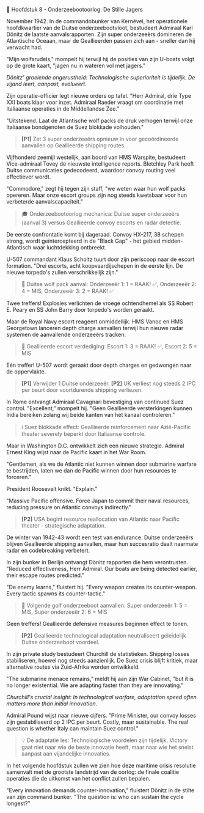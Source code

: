 🚢 Hoofdstuk 8 - Onderzeebootoorlog: De Stille Jagers

November 1942. In de commandobunker van Kernével, het operationele hoofdkwartier van de Duitse onderzeebootvloot, bestudeert Admiraal Karl Dönitz de laatste aanvalsrapporten. Zijn super onderzeeërs domineren de Atlantische Oceaan, maar de Geallieerden passen zich aan - sneller dan hij verwacht had.

"Mijn wolfsrudels," mompelt hij terwijl hij de posities van zijn U-boats volgt op de grote kaart, "jagen nu in wateren vol met jagers."

*Dönitz' groeiende ongerustheid: Technologische superioriteit is tijdelijk. De vijand leert, aanpast, evolueert.*

Zijn operatie-officier legt nieuwe orders op tafel. "Herr Admiral, drie Type XXI boats klaar voor inzet. Admiraal Raeder vraagt om coordinatie met Italiaanse operaties in de Middellandse Zee."

"Uitstekend. Laat de Atlantische wolf packs de druk verhogen terwijl onze Italiaanse bondgenoten de Suez blokkade volhouden."

> **[P1]** Zet 3 super onderzeeërs opnieuw in voor gecoördineerde aanvallen op Geallieerde shipping routes.

Vijfhonderd zeemijl westelijk, aan boord van HMS Warspite, bestudeert Vice-admiraal Tovey de nieuwste intelligence reports. Bletchley Park heeft Duitse communicaties gedecodeerd, waardoor convoy routing veel effectiever wordt.

"Commodore," zegt hij tegen zijn staff, "we weten waar hun wolf packs opereren. Maar onze escort groups zijn nog steeds kwetsbaar voor hun verbeterde aanvalscapaciteit."

> 🎓 Onderzeebootoorlog mechanica: Duitse super onderzeeërs (aanval 3) versus Geallieerde convoy escorts en radar detectie.

De eerste confrontatie komt bij dageraad. Convoy HX-217, 38 schepen strong, wordt geïntercepteerd in de "Black Gap" - het gebied midden-Atlantisch waar luchtdekking ontbreekt.

U-507 commandant Klaus Scholtz tuurt door zijn periscoop naar de escort formation. "Drei escorts, acht koopvaardijschepen in de eerste lijn. De nieuwe torpedo's zullen verschrikkelijk zijn."

> 🎲 Duitse wolf pack aanval: Onderzeeër 1: 1 = RAAK! ✅, Onderzeeër 2: 4 = MIS, Onderzeeër 3: 2 = RAAK! ✅

Twee treffers! Explosies verlichten de vroege ochtendhemel als SS Robert E. Peary en SS John Barry door torpedo's worden geraakt.

Maar de Royal Navy escort reageert onmiddellijk. HMS Vanoc en HMS Georgetown lanceren depth charge aanvallen terwijl hun nieuwe radar systemen de aanvallende onderzeeërs tracken.

> 🎲 Geallieerde escort verdediging: Escort 1: 3 = RAAK! ✅, Escort 2: 5 = MIS

Eén treffer! U-507 wordt geraakt door depth charges en gedwongen naar de oppervlakte.

> **[P1]** Verwijder 1 Duitse onderzeeër. **[P2]** UK verliest nog steeds 2 IPC per beurt door voortdurende shipping verliezen.

In Rome ontvangt Admiraal Cavagnari bevestiging van continued Suez control. "Excellent," mompelt hij. "Geen Geallieerde versterkingen kunnen India bereiken zolang wij beide kanten van het kanaal controleren."

> ℹ️ Suez blokkade effect: Geallieerde reinforcement naar Azië-Pacific theater severely beperkt door Italiaanse controle.

Maar in Washington D.C. ontwikkelt zich een nieuwe strategie. Admiral Ernest King wijst naar de Pacific kaart in het War Room.

"Gentlemen, als we de Atlantic niet kunnen winnen door submarine warfare te bestrijden, laten we dan de Pacific winnen door hun resources te forceren."

President Roosevelt knikt. "Explain."

"Massive Pacific offensive. Force Japan to commit their naval resources, reducing pressure on Atlantic convoys indirectly."

> **[P2]** USA begint resource reallocation van Atlantic naar Pacific theater - strategische adaptation.

De winter van 1942-43 wordt een test van endurance. Duitse onderzeeërs blijven Geallieerde shipping aanvallen, maar hun succesratio daalt naarmate radar en codebreaking verbetert.

In zijn bunker in Berlijn ontvangt Dönitz rapporten die hem verontrusten. "Reduced effectiveness, Herr Admiral. Our boats are being detected earlier, their escape routes predicted."

"De enemy learns," fluistert hij. "Every weapon creates its counter-weapon. Every tactic spawns its counter-tactic."

> 🎲 Volgende golf onderzeeboot aanvallen: Super onderzeeër 1: 5 = MIS, Super onderzeeër 2: 6 = MIS

Geen treffers! Geallieerde defensive measures beginnen effect te tonen.

> **[P2]** Geallieerde technological adaptation neutraliseert geleidelijk Duitse onderzeeboot voordeel.

In zijn private study bestudeert Churchill de statistieken. Shipping losses stabiliseren, hoewel nog steeds aanzienlijk. De Suez crisis blijft kritiek, maar alternative routes via Zuid-Afrika worden ontwikkeld.

"The submarine menace remains," meldt hij aan zijn War Cabinet, "but it is no longer existential. We are adapting faster than they are innovating."

*Churchill's crucial insight: In technological warfare, adaptation speed often matters more than initial innovation.*

Admiral Pound wijst naar nieuwe cijfers. "Prime Minister, our convoy losses zijn gestabiliseerd op 2 IPC per beurt. Costly, maar sustainable. The real question is whether Italy can maintain Suez control."

> 💡 De adaptatie les: Technologische voordelen zijn tijdelijk. Victory gaat niet naar wie de beste innovatie heeft, maar naar wie het snelst aanpast aan vijandelijke innovaties.

In het volgende hoofdstuk zullen we zien hoe deze maritime crisis resolutie samenvalt met de grootste landstrijd van de oorlog: de finale coalitie operaties die de uitkomst van het conflict zullen bepalen.

"Every innovation demands counter-innovation," fluistert Dönitz in de stilte van zijn command bunker. "The question is: who can sustain the cycle longest?"